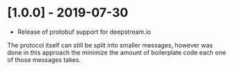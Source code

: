 # [1.0.0] - 2019-07-30
  
- Release of protobuf support for deepstream.io

The protocol itself can still be split into smaller messages, however was done in this
approach the minimize the amount of boilerplate code each one of those messages takes.



